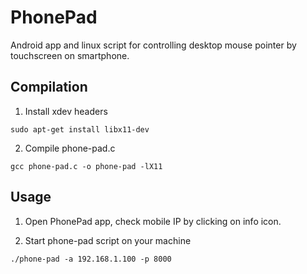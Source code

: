 # PhonePad

Android app and linux script for controlling desktop mouse pointer by touchscreen on 
smartphone.

## Compilation
1. Install xdev headers
```
sudo apt-get install libx11-dev
```

2. Compile phone-pad.c
```
gcc phone-pad.c -o phone-pad -lX11
```

## Usage
1. Open PhonePad app, check mobile IP by clicking on info icon.

2. Start phone-pad script on your machine
```
./phone-pad -a 192.168.1.100 -p 8000
```